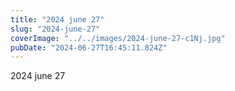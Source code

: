 ```yaml
---
title: "2024 june 27"
slug: "2024-june-27"
coverImage: "../../images/2024-june-27-c1Nj.jpg"
pubDate: "2024-06-27T16:45:11.824Z"
---
```


2024 june 27
